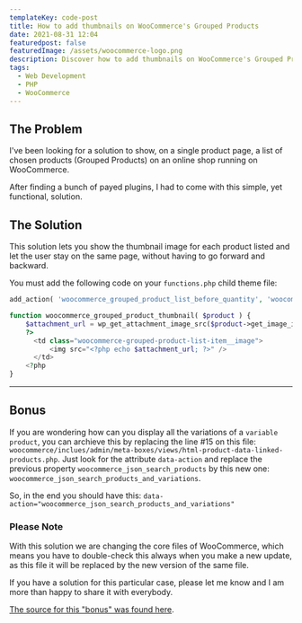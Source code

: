 ```yaml
---
templateKey: code-post
title: How to add thumbnails on WooCommerce's Grouped Products
date: 2021-08-31 12:04
featuredpost: false
featuredImage: /assets/woocommerce-logo.png
description: Discover how to add thumbnails on WooCommerce's Grouped Products. And, on the "Bonus" section you can find out how to show every single variation of a Variable Product.
tags:
  - Web Development
  - PHP
  - WooCommerce
---
```


## The Problem

I've been looking for a solution to show, on a single product page, a list of chosen products (Grouped Products) on an online shop running on WooCommerce.

After finding a bunch of payed plugins, I had to come with this simple, yet functional, solution.

## The Solution

This solution lets you show the thumbnail image for each product listed and let the user stay on the same page, without having to go forward and backward.

You must add the following code on your `functions.php` child theme file:

```php
add_action( 'woocommerce_grouped_product_list_before_quantity', 'woocommerce_grouped_product_thumbnail' );

function woocommerce_grouped_product_thumbnail( $product ) {
    $attachment_url = wp_get_attachment_image_src($product->get_image_id(), 'thumbnail', false)[0];
    ?>
      <td class="woocommerce-grouped-product-list-item__image">
          <img src="<?php echo $attachment_url; ?>" />
      </td>
    <?php
}
```

---

## Bonus

If you are wondering how can you display all the variations of a `variable product`, you can archieve this by replacing the line #15 on this file: `woocommerce/inclues/admin/meta-boxes/views/html-product-data-linked-products.php`. Just look for the attribute `data-action` and replace the previous property `woocommerce_json_search_products` by this new one: `woocommerce_json_search_products_and_variations`.

So, in the end you should have this: `data-action="woocommerce_json_search_products_and_variations"`

### Please Note

With this solution we are changing the core files of WooCommerce, which means you have to double-check this always when you make a new update, as this file it will be replaced by the new version of the same file.

If you have a solution for this particular case, please let me know and I am more than happy to share it with everybody.

[The source for this "bonus" was found here](https://stackoverflow.com/questions/28922171/woocommerce-is-it-possible-to-add-variable-products-to-a-grouped-product/54949123#54949123).
